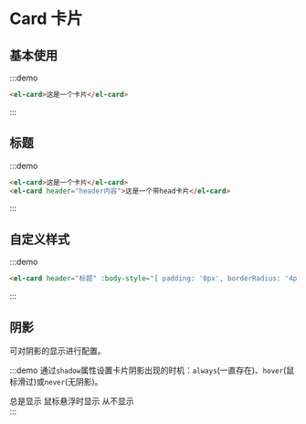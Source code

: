 # Card 卡片

## 基本使用
:::demo
```html
<el-card>这是一个卡片</el-card>
```
:::


## 标题
:::demo
```html
<el-card>这是一个卡片</el-card>
<el-card header="header内容">这是一个带head卡片</el-card>
```
:::


## 自定义样式
:::demo
```html
<el-card header="标题" :body-style="{ padding: '0px', borderRadius: '4px' }">这是一个圆角卡片</el-card>
```
:::


## 阴影
可对阴影的显示进行配置。

:::demo 通过`shadow`属性设置卡片阴影出现的时机：`always`(一直存在)、`hover`(鼠标滑过)或`never`(无阴影)。

<div>
  <el-card shadow="always"> 总是显示 </el-card>
  <el-card shadow="hover"> 鼠标悬浮时显示 </el-card>
  <el-card shadow="never"> 从不显示 </el-card>
</div>
:::
